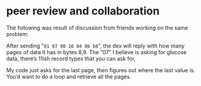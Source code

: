 
# peer review and collaboration

The following was result of discussion from friends working on
the same problem:


 
After sending "`01 07 00 10 04 8b b8`", the dex will reply with
how many pages of data it has in bytes 8,9.  The “07” I believe
is asking for glucose data, there’s 11ish record types that you
can ask for,
 
My code just asks for the last page, then figures out where the
last value is.  You’d want to do a loop and retrieve all the
pages.
 



